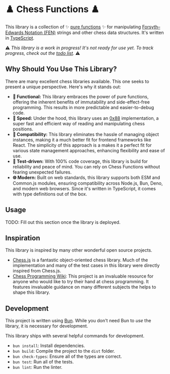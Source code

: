 # ♟️ Chess Functions ♟️

This library is a collection of ✨ [pure functions](https://en.wikipedia.org/wiki/Pure_function) ✨
for manipulating [Forsyth–Edwards Notation (FEN)](https://en.wikipedia.org/wiki/Fen) strings and
other chess data structures. It's written in [TypeScript](http://typescriptlang.org/).

⚠️ _This library is a work in progress! It's not ready for use yet. To track progress, check out the
[todo list](todo.md)._ ⚠️

## Why Should You Use This Library?

There are many excellent chess libraries available. This one seeks to present a unique perspective.
Here's why it stands out:

- **🚀 Functional:** This library embraces the power of pure functions, offering the inherent
  benefits of immutability and side-effect-free programming. This results in more predictable and
  easier-to-debug code.
- **🐇 Speed:** Under the hood, this library uses an [0x88](https://en.wikipedia.org/wiki/0x88)
  implementation, a super fast and efficient way of reading and manipulating chess positions.
- **🧬 Compatibility:** This library eliminates the hassle of managing object instances, making it a
  much better fit for frontend frameworks like React. The simplicity of this approach is a makes it
  a perfect fit for various state management approaches, enhancing flexibility and ease of use.
- **🚦 Test-driven:** With 100% code coverage, this library is build for reliability and peace of
  mind. You can rely on Chess Functions without fearing unexpected failures.
- **🌐 Modern:** Built on web standards, this library supports both ESM and Common.js modules,
  ensuring compatibility across Node.js, Bun, Deno, and modern web browsers. Since it's written in
  TypeScript, it comes with type definitions out of the box.

## Usage

TODO: Fill out this section once the library is deployed.

## Inspiration

This library is inspired by many other wonderful open source projects.

- [Chess.js](https://github.com/jhlywa/chess.js/blob/master/README.md) is a fantastic
  object-oriented chess library. Much of the implementation and many of the test cases in this
  library were directly inspired from Chess.js.
- [Chess Programming Wiki](https://www.chessprogramming.org/Main_Page): This project is an
  invaluable resource for anyone who would like to try their hand at chess programming. It features
  invaluable guidance on many different subjects the helps to shape this library.

## Development

This project is written using [Bun](https://bun.sh/). While you don't need Bun to _use_ the library,
it is necessary for development.

This library ships with several helpful commands for development.

- `bun install`: Install dependencies.
- `bun build`: Compile the project to the `dist` folder.
- `bun check-types`: Ensure all of the types are correct.
- `bun test`: Run all of the tests.
- `bun lint`: Run the linter.
